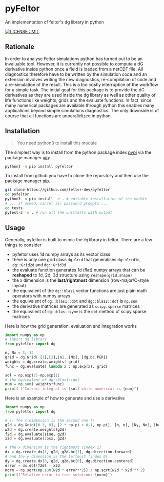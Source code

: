 # pyFeltor
An implementation of feltor's dg library in python

[![LICENSE : MIT](https://img.shields.io/badge/License-MIT-yellow.svg)](https://opensource.org/licenses/MIT)

## Rationale

In order to analyse Feltor simulations python has turned out to be an invaluable tool.
However, it is currently not possible to compute a dG derivative inside python once a
field is loaded from a netCDF file. All diagnostics therefore have to be
written by the simulation code and an extension involves writing the new
diagnostics, re-compilation of code and a re-simulation of the result. This is
a too costly interruption of the workflow for a simple task. The initial goal for this package is
to provide the dG derivatives as they are used inside the dg library as well
as other quality of life functions like weights, grids and the evaluate
functions. In fact, since many numerical packages are available
through python this enables many applications beyond simple simulations
diagnostics. The only downside is of course that all functions are
unparallelized in python.

## Installation
> You need python3 to install this module

The simplest way is to install from the python package index [pypi](https://pypi.org/) via the package manager [pip](https://pip.pypa.io/en/stable/):
```bash
python3 -m pip install pyfeltor
```

To install from github you have to clone the repository and then use the package manager [pip](https://pip.pypa.io/en/stable/).

```bash
git clone https://github.com/feltor-dev/pyfeltor
cd pyfeltor
python3 -m pip install -e . # editable installation of the module
# ... if asked, cancel all password prompts ...
cd tests
pytest-3 -s . # run all the unittests with output
```

## Usage

Generally, pyfeltor is built to mimic the `dg` library in feltor.
There are a few things to consider
- pyfeltor uses 1d numpy arrays as its vector class
- there is only one grid class `dg.Grid` that generalises `dg::Grid1d`,
  `dg::Grid2d` and `dg::Grid3d`
- the evaluate function generates 1d (flat) numpy arrays that can be **reshaped**
    to 1d, 2d, 3d structure using `reshape(grid.shape)`
- the x dimension is the **last/rightmost** dimension (row-major/C-style layout)
- the equivalent of the `dg::blas1` vector functions are just plain math
  operators with numpy arrays
- the equivalent of `dg::blas1::dot` and `dg::blas2::dot` is `np.sum`
- the derivative matrices are generated as `scipy.sparse` matrices
- the equivalent of `dg::blas::symv` is the `dot` method of scipy.sparse matrices

Here is how the grid generation, evaluation and integration works
```python
import numpy as np
# import dg library
from pyfeltor import dg

n, Nx = 3, 12
grid = dg.Grid( [1],[2],[n], [Nx], [dg.bc.PER])
weights = dg.create.weights( grid)
func = dg.evaluate( lambda x : np.exp(x), grid)

sol = np.exp(2)-np.exp(1)
# the equivalent of dg::blas1::dot
num = np.sum( weights*func)
print( f"Correct integral is {sol} while numerical is {num}")

```
Here is an example of how to generate and use a derivative
```python
import numpy as np
from pyfeltor import dg

# !! The x dimension is the second one !!
g2d = dg.Grid([0.1, 0], [2 * np.pi + 0.1, np.pi], [n, n], [Ny, Nx], [bcy, bcx])
w2d = dg.create.weights(g2d)
f2d = dg.evaluate(sine, g2d)
x2d = dg.evaluate(cosx, g2d)

# the x dimension is the rightmost (index 1)
dx = dg.create.dx(1, g2d, g2d.bc[1], dg.direction.forward)
# and the y dimension is the leftmost (index 0)
dy = dg.create.dx(0, g2d, g2d.bc[0], dg.direction.centered)
error = dx.dot(f2d) - x2d
norm = np.sqrt(np.sum(w2d * error**2)) / np.sqrt(w2d * x2d ** 2)
print(f"Relative error to true solution: {norm}")

```


